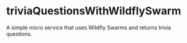 # triviaQuestionsWithWildflySwarm
A simple micro service that uses Wildfly Swarms and returns trivia questions.